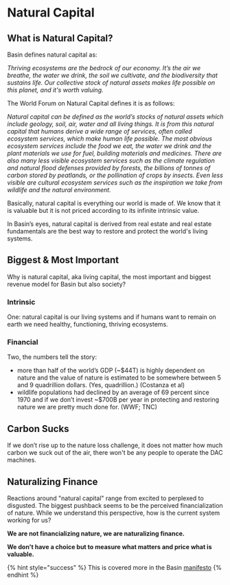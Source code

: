 # Natural Capital

## What is Natural Capital?

Basin defines natural capital as:

_Thriving ecosystems are the bedrock of our economy.  It’s the air we breathe, the water we drink, the soil we cultivate, and the biodiversity that sustains life.  Our collective stock of natural assets makes life possible on this planet, and it's worth valuing._

The World Forum on Natural Capital defines it is as follows:

_Natural capital can be defined as the world’s stocks of natural assets which include geology, soil, air, water and all living things.  It is from this natural capital that humans derive a wide range of services, often called ecosystem services, which make human life possible. The most obvious ecosystem services include the food we eat, the water we drink and the plant materials we use for fuel, building materials and medicines. There are also many less visible ecosystem services such as the climate regulation and natural flood defenses provided by forests, the billions of tonnes of carbon stored by peatlands, or the pollination of crops by insects.  Even less visible are cultural ecosystem services such as the inspiration we take from wildlife and the natural environment._

Basically, natural capital is everything our world is made of.  We know that it is valuable but it is not priced according to its infinite intrinsic value.

In Basin’s eyes, natural capital is derived from real estate and real estate fundamentals are the best way to restore and protect the world's living systems.

## Biggest & Most Important

Why is natural capital, aka living capital, the most important and biggest revenue model for Basin but also society?

### Intrinsic

One: natural capital is our living systems and if humans want to remain on earth we need healthy, functioning, thriving ecosystems.

### Financial

Two, the numbers tell the story:&#x20;

* more than half of the world’s GDP (\~$44T) is highly dependent on nature and the value of nature is estimated to be somewhere between 5 and 9 quadrillion dollars. (Yes, quadrillion.) (Costanza et al)
* wildlife populations had declined by an average of 69 percent since 1970 and if we don’t invest \~$700B per year in protecting and restoring nature we are pretty much done for. (WWF; TNC)

## Carbon Sucks

If we don’t rise up to the nature loss challenge, it does not matter how much carbon we suck out of the air, there won't be any people to operate the DAC machines.

## Naturalizing Finance

Reactions around "natural capital" range from excited to perplexed to disgusted.  The biggest pushback seems to be the perceived financialization of nature.  While we understand this perspective, how is the current system working for us?&#x20;

**We are not financializing nature, we are naturalizing finance.** &#x20;

**We don't have a choice but to measure what matters and price what is valuable.**

{% hint style="success" %}
This is covered more in the Basin [manifesto](../../../why/manifesto/ "mention")
{% endhint %}
